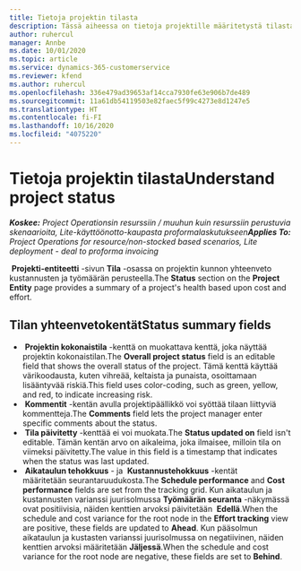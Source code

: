 ```yaml
---
title: Tietoja projektin tilasta
description: Tässä aiheessa on tietoja projektille määritetystä tilasta Dynamics 365 Project Operationsissa.
author: ruhercul
manager: Annbe
ms.date: 10/01/2020
ms.topic: article
ms.service: dynamics-365-customerservice
ms.reviewer: kfend
ms.author: ruhercul
ms.openlocfilehash: 336e479ad39653af14cca7930fe63e906b7de489
ms.sourcegitcommit: 11a61db54119503e82faec5f99c4273e8d1247e5
ms.translationtype: HT
ms.contentlocale: fi-FI
ms.lasthandoff: 10/16/2020
ms.locfileid: "4075220"
---
```

# <a name="understand-project-status"></a><span data-ttu-id="9e076-103">Tietoja projektin tilasta</span><span class="sxs-lookup"><span data-stu-id="9e076-103">Understand project status</span></span>

<span data-ttu-id="9e076-104">_**Koskee:** Project Operationsin resurssiin / muuhun kuin resurssiin perustuvia skenaarioita, Lite-käyttöönotto-kaupasta proformalaskutukseen_</span><span class="sxs-lookup"><span data-stu-id="9e076-104">_**Applies To:** Project Operations for resource/non-stocked based scenarios, Lite deployment - deal to proforma invoicing_</span></span>


<span data-ttu-id="9e076-105"> **Projekti-entiteetti** -sivun **Tila** -osassa on projektin kunnon yhteenveto kustannusten ja työmäärän perusteella.</span><span class="sxs-lookup"><span data-stu-id="9e076-105">The **Status** section on the **Project Entity** page provides a summary of a project's health based upon cost and effort.</span></span>


## <a name="status-summary-fields"></a><span data-ttu-id="9e076-106">Tilan yhteenvetokentät</span><span class="sxs-lookup"><span data-stu-id="9e076-106">Status summary fields</span></span>

- <span data-ttu-id="9e076-107"> **Projektin kokonaistila** -kenttä on muokattava kenttä, joka näyttää projektin kokonaistilan.</span><span class="sxs-lookup"><span data-stu-id="9e076-107">The **Overall project status** field is an editable field that shows the overall status of the project.</span></span> <span data-ttu-id="9e076-108">Tämä kenttä käyttää värikoodausta, kuten vihreää, keltaista ja punaista, osoittamaan lisääntyvää riskiä.</span><span class="sxs-lookup"><span data-stu-id="9e076-108">This field uses color-coding, such as green, yellow, and red, to indicate increasing risk.</span></span> 
- <span data-ttu-id="9e076-109"> **Kommentit** -kentän avulla projektipäällikkö voi syöttää tilaan liittyviä kommentteja.</span><span class="sxs-lookup"><span data-stu-id="9e076-109">The **Comments** field lets the project manager enter specific comments about the status.</span></span> 
- <span data-ttu-id="9e076-110"> **Tila päivitetty** -kenttää ei voi muokata.</span><span class="sxs-lookup"><span data-stu-id="9e076-110">The **Status updated on** field isn't editable.</span></span> <span data-ttu-id="9e076-111">Tämän kentän arvo on aikaleima, joka ilmaisee, milloin tila on viimeksi päivitetty.</span><span class="sxs-lookup"><span data-stu-id="9e076-111">The value in this field is a timestamp that indicates when the status was last updated.</span></span>
- <span data-ttu-id="9e076-112"> **Aikataulun tehokkuus** - ja  **Kustannustehokkuus** -kentät määritetään seurantaruudukosta.</span><span class="sxs-lookup"><span data-stu-id="9e076-112">The **Schedule performance** and **Cost performance** fields are set from the tracking grid.</span></span> <span data-ttu-id="9e076-113">Kun aikataulun ja kustannusten varianssi juurisolmussa **Työmäärän seuranta** -näkymässä ovat positiivisia, näiden kenttien arvoksi päivitetään  **Edellä**.</span><span class="sxs-lookup"><span data-stu-id="9e076-113">When the schedule and cost variance for the root node in the **Effort tracking** view are positive, these fields are updated to **Ahead**.</span></span> <span data-ttu-id="9e076-114">Kun pääsolmun aikataulun ja kustasten varianssi juurisolmussa on negatiivinen, näiden kenttien arvoksi määritetään **Jäljessä**.</span><span class="sxs-lookup"><span data-stu-id="9e076-114">When the schedule and cost variance for the root node are negative, these fields are set to **Behind**.</span></span>

